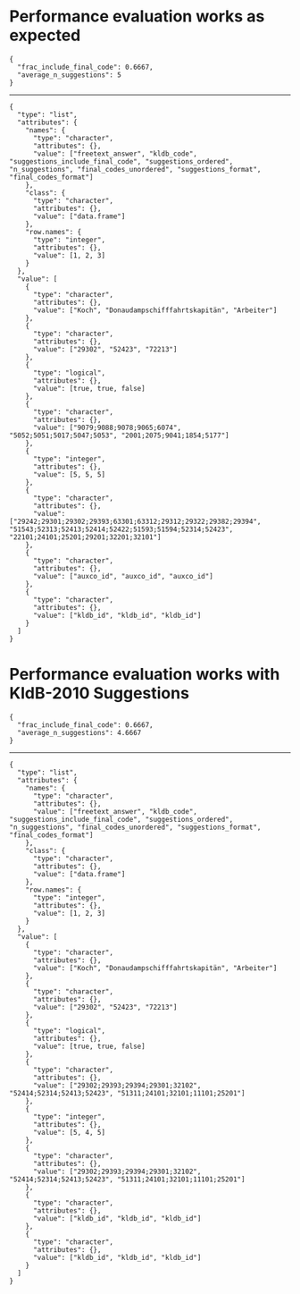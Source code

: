 # Performance evaluation works as expected

    {
      "frac_include_final_code": 0.6667,
      "average_n_suggestions": 5
    }

---

    {
      "type": "list",
      "attributes": {
        "names": {
          "type": "character",
          "attributes": {},
          "value": ["freetext_answer", "kldb_code", "suggestions_include_final_code", "suggestions_ordered", "n_suggestions", "final_codes_unordered", "suggestions_format", "final_codes_format"]
        },
        "class": {
          "type": "character",
          "attributes": {},
          "value": ["data.frame"]
        },
        "row.names": {
          "type": "integer",
          "attributes": {},
          "value": [1, 2, 3]
        }
      },
      "value": [
        {
          "type": "character",
          "attributes": {},
          "value": ["Koch", "Donaudampschifffahrtskapitän", "Arbeiter"]
        },
        {
          "type": "character",
          "attributes": {},
          "value": ["29302", "52423", "72213"]
        },
        {
          "type": "logical",
          "attributes": {},
          "value": [true, true, false]
        },
        {
          "type": "character",
          "attributes": {},
          "value": ["9079;9088;9078;9065;6074", "5052;5051;5017;5047;5053", "2001;2075;9041;1854;5177"]
        },
        {
          "type": "integer",
          "attributes": {},
          "value": [5, 5, 5]
        },
        {
          "type": "character",
          "attributes": {},
          "value": ["29242;29301;29302;29393;63301;63312;29312;29322;29382;29394", "51543;52313;52413;52414;52422;51593;51594;52314;52423", "22101;24101;25201;29201;32201;32101"]
        },
        {
          "type": "character",
          "attributes": {},
          "value": ["auxco_id", "auxco_id", "auxco_id"]
        },
        {
          "type": "character",
          "attributes": {},
          "value": ["kldb_id", "kldb_id", "kldb_id"]
        }
      ]
    }

# Performance evaluation works with KldB-2010 Suggestions

    {
      "frac_include_final_code": 0.6667,
      "average_n_suggestions": 4.6667
    }

---

    {
      "type": "list",
      "attributes": {
        "names": {
          "type": "character",
          "attributes": {},
          "value": ["freetext_answer", "kldb_code", "suggestions_include_final_code", "suggestions_ordered", "n_suggestions", "final_codes_unordered", "suggestions_format", "final_codes_format"]
        },
        "class": {
          "type": "character",
          "attributes": {},
          "value": ["data.frame"]
        },
        "row.names": {
          "type": "integer",
          "attributes": {},
          "value": [1, 2, 3]
        }
      },
      "value": [
        {
          "type": "character",
          "attributes": {},
          "value": ["Koch", "Donaudampschifffahrtskapitän", "Arbeiter"]
        },
        {
          "type": "character",
          "attributes": {},
          "value": ["29302", "52423", "72213"]
        },
        {
          "type": "logical",
          "attributes": {},
          "value": [true, true, false]
        },
        {
          "type": "character",
          "attributes": {},
          "value": ["29302;29393;29394;29301;32102", "52414;52314;52413;52423", "51311;24101;32101;11101;25201"]
        },
        {
          "type": "integer",
          "attributes": {},
          "value": [5, 4, 5]
        },
        {
          "type": "character",
          "attributes": {},
          "value": ["29302;29393;29394;29301;32102", "52414;52314;52413;52423", "51311;24101;32101;11101;25201"]
        },
        {
          "type": "character",
          "attributes": {},
          "value": ["kldb_id", "kldb_id", "kldb_id"]
        },
        {
          "type": "character",
          "attributes": {},
          "value": ["kldb_id", "kldb_id", "kldb_id"]
        }
      ]
    }

